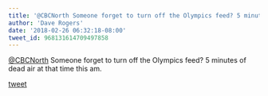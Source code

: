 ```yaml
---
title: '@CBCNorth Someone forget to turn off the Olympics feed? 5 minutes of dead...'
author: 'Dave Rogers'
date: '2018-02-26 06:32:18-08:00'
tweet_id: 968131614709497858
---
```

[@CBCNorth](https://twitter.com/CBCNorth) Someone forget to turn off the Olympics feed? 5 minutes of dead air at that time this am.

[tweet](https://twitter.com/yukondude/status/968131614709497858)